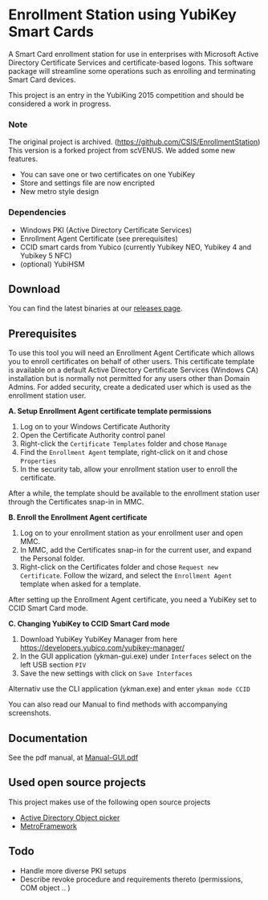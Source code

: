 # Enrollment Station using YubiKey Smart Cards
A Smart Card enrollment station for use in enterprises with Microsoft Active Directory Certificate Services and certificate-based logons. This software package will streamline some operations such as enrolling and terminating Smart Card devices.

This project is an entry in the YubiKing 2015 competition and should be considered a work in progress.

### Note
The original project is archived. (https://github.com/CSIS/EnrollmentStation)   
This version is a forked project from scVENUS. We added some new features.

* You can save one or two certificates on one YubiKey
* Store and settings file are now encripted
* New metro style design

### Dependencies
* Windows PKI (Active Directory Certificate Services)
* Enrollment Agent Certificate (see prerequisites)
* CCID smart cards from Yubico (currently Yubikey NEO, Yubikey 4 and Yubikey 5 NFC)
* (optional) YubiHSM

## Download
You can find the latest binaries at our [releases page](https://github.com/jnsgsbz/EnrollmentStation/releases). 

## Prerequisites
To use this tool you will need an Enrollment Agent Certificate which allows you to enroll certificates on behalf of other users. This certificate template is available on a default Active Directory Certificate Services (Windows CA) installation but is normally not permitted for any users other than Domain Admins. For added security, create a dedicated user which is used as the enrollment station user.

**A. Setup Enrollment Agent certificate template permissions**

1. Log on to your Windows Certificate Authority
2. Open the Certificate Authority control panel
3. Right-click the `Certificate Templates` folder and chose `Manage`
4. Find the `Enrollment Agent` template, right-click on it and chose `Properties`
5. In the security tab, allow your enrollment station user to enroll the certificate.

After a while, the template should be available to the enrollment station user through the Certificates snap-in in MMC.

**B. Enroll the Enrollment Agent certificate**

1. Log on to your enrollment station as your enrollment user and open MMC.
2. In MMC, add the Certificates snap-in for the current user, and expand the Personal folder.
3. Right-click on the Certificates folder and chose `Request new Certificate`. Follow the wizard, and select the `Enrollment Agent` template when asked for a template.

After setting up the Enrollment Agent certificate, you need a YubiKey set to CCID Smart Card mode.

**C. Changing YubiKey to CCID Smart Card mode**

1. Download YubiKey YubiKey Manager from here https://developers.yubico.com/yubikey-manager/
2. In the GUI application (ykman-gui.exe) under `Interfaces` select on the left USB section `PIV`
3. Save the new settings with click on `Save Interfaces`

Alternativ use the CLI application (ykman.exe) and enter `ykman mode CCID`

You can also read our Manual to find methods with accompanying screenshots.

## Documentation
See the pdf manual, at [Manual-GUI.pdf](Manual-GUI.pdf)

## Used open source projects

This project makes use of the following open source projects

* [Active Directory Object picker](https://github.com/Tulpep/Active-Directory-Object-Picker)
* [MetroFramework](https://github.com/thielj/MetroFramework)

## Todo
* Handle more diverse PKI setups
* Describe revoke procedure and requirements thereto (permissions, COM object .. )

